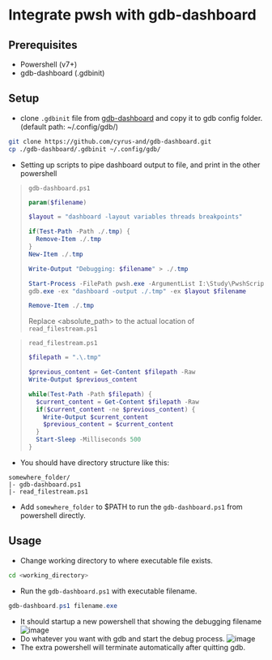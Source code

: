 # Integrate pwsh with gdb-dashboard
## Prerequisites
- Powershell (v7+)
- gdb-dashboard (.gdbinit)
## Setup 
- clone ```.gdbinit``` file from [gdb-dashboard](https://github.com/cyrus-and/gdb-dashboard.git) and copy it to gdb config folder.
(default path: ~/.config/gdb/)
```bash
git clone https://github.com/cyrus-and/gdb-dashboard.git
cp ./gdb-dashboard/.gdbinit ~/.config/gdb/
```

- Setting up scripts to pipe dashboard output to file, and print in the other powershell
> ```gdb-dashboard.ps1```
> ```powershell
> param($filename)
> 
> $layout = "dashboard -layout variables threads breakpoints"
> 
> if(Test-Path -Path ./.tmp) {
>   Remove-Item ./.tmp
> }
> New-Item ./.tmp
> 
> Write-Output "Debugging: $filename" > ./.tmp
> 
> Start-Process -FilePath pwsh.exe -ArgumentList I:\Study\PwshScript\pipeserver\read_filestream.ps1
> gdb.exe -ex "dashboard -output ./.tmp" -ex $layout $filename
> 
> Remove-Item ./.tmp
> ```
> Replace <absolute_path> to the actual location of ```read_filestream.ps1```

> ```read_filestream.ps1```
> ```powershell
> $filepath = ".\.tmp"
> 
> $previous_content = Get-Content $filepath -Raw
> Write-Output $previous_content
> 
> while(Test-Path -Path $filepath) {
>   $current_content = Get-Content $filepath -Raw
>   if($current_content -ne $previous_content) {
>     Write-Output $current_content
>     $previous_content = $current_content
>   }
>   Start-Sleep -Milliseconds 500
> }
> ```

- You should have directory structure like this:
```
somewhere_folder/
|- gdb-dashboard.ps1
|- read_filestream.ps1
```
- Add ```somewhere_folder``` to $PATH to run the ```gdb-dashboard.ps1``` from powershell directly.
## Usage
- Change working directory to where executable file exists.
```bash
cd <working_directory>
```
- Run the ```gdb-dashboard.ps1``` with executable filename.
```powershell
gdb-dashboard.ps1 filename.exe
```
- It should startup a new powershell that showing the debugging filename
![image](https://hackmd.io/_uploads/r1QMlU1Ggl.png)
- Do whatever you want with gdb and start the debug process.
![image](https://hackmd.io/_uploads/rJy3gUkzxx.png)
- The extra powershell will terminate automatically after quitting gdb.
